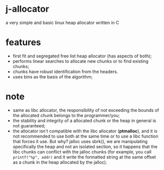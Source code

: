 # j-allocator
a very simple and basic linux heap allocator written in C

# features
- first fit and segregated free list heap allocator (has aspects of both);
- performs linear searches to allocate new chunks or to find existing chunks;
- chunks have robust identification from the headers.
- uses bins as the basis of the algorithm;

# note
- same as libc allocator, the responsibility of not exceeding the bounds of the allocated chunk belongs to the programmer/you;
- the stability and integrity of a allocated chunk or the heap in general is not guaranteed;
- the allocator isn't compatible with the libc allocator (__ptmalloc__), and it is not recommended to use both at the same time or to use a libc function that forces it use. But why? jalloc uses sbrk(), we are manipulating specifically the heap and not an isolated section, so it happens that the libc chunks can conflict with the jalloc chunks (for example, you call `printf("%p", addr)` and it write the formatted string at the same offset as a chunk in the heap allocated by the jalloc).
